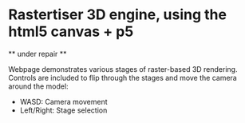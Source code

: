 # Rastertiser 3D engine, using the html5 canvas + p5

** under repair **

Webpage demonstrates various stages of raster-based 3D rendering.
Controls are included to flip through the stages and move the camera around the model:

- WASD: Camera movement
- Left/Right: Stage selection
